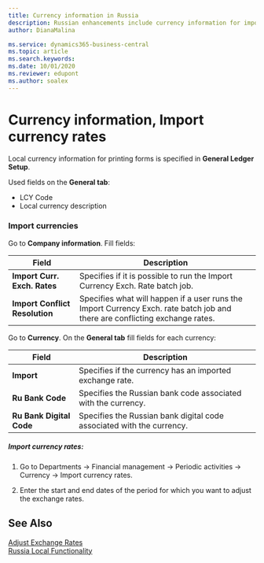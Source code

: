 ```yaml
---
title: Currency information in Russia
description: Russian enhancements include currency information for importing currency rates.
author: DianaMalina

ms.service: dynamics365-business-central
ms.topic: article
ms.search.keywords:
ms.date: 10/01/2020
ms.reviewer: edupont
ms.author: soalex
---
```


# Currency information, Import currency rates

Local currency information for printing forms is specified in **General Ledger Setup**.

Used fields on the **General tab**:

- LCY Code
- Local currency description

### Import currencies

Go to **Company information**. Fill fields:

| Field                          | Description                                                  |
| ------------------------------ | ------------------------------------------------------------ |
| **Import Curr. Exch. Rates**   | Specifies if it is possible to run the Import Currency Exch. Rate batch job. |
| **Import Conflict Resolution** | Specifies what will happen if a user runs the Import Currency Exch. rate batch job and there are conflicting exchange rates. |

Go to **Currency**. Оn the **General tab** fill fields for each currency:

| Field                    | Description                                                  |
| ------------------------ | ------------------------------------------------------------ |
| **Import**               | Specifies if the currency has an imported exchange rate.     |
| **Ru Bank Code**         | Specifies the Russian bank code associated with the currency. |
| **Ru Bank Digital Code** | Specifies the Russian bank digital code associated with the currency. |

##### Import currency rates:

1. Go to Departments -> Financial management -> Periodic activities -> Currency -> Import currency rates.

2. Enter the start and end dates of the period for which you want to adjust the exchange rates.

## See Also

[Adjust Exchange Rates](Adjust-Exchange-Rates.md)  
[Russia Local Functionality](russia-local-functionality.md)  
